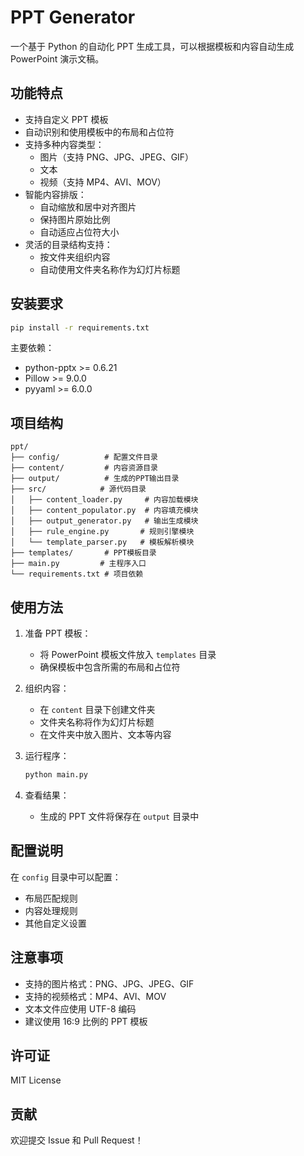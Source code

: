 # PPT Generator

一个基于 Python 的自动化 PPT 生成工具，可以根据模板和内容自动生成 PowerPoint 演示文稿。

## 功能特点

- 支持自定义 PPT 模板
- 自动识别和使用模板中的布局和占位符
- 支持多种内容类型：
  - 图片（支持 PNG、JPG、JPEG、GIF）
  - 文本
  - 视频（支持 MP4、AVI、MOV）
- 智能内容排版：
  - 自动缩放和居中对齐图片
  - 保持图片原始比例
  - 自动适应占位符大小
- 灵活的目录结构支持：
  - 按文件夹组织内容
  - 自动使用文件夹名称作为幻灯片标题

## 安装要求

```bash
pip install -r requirements.txt
```

主要依赖：
- python-pptx >= 0.6.21
- Pillow >= 9.0.0
- pyyaml >= 6.0.0

## 项目结构

```
ppt/
├── config/          # 配置文件目录
├── content/         # 内容资源目录
├── output/          # 生成的PPT输出目录
├── src/            # 源代码目录
│   ├── content_loader.py     # 内容加载模块
│   ├── content_populator.py  # 内容填充模块
│   ├── output_generator.py   # 输出生成模块
│   ├── rule_engine.py       # 规则引擎模块
│   └── template_parser.py   # 模板解析模块
├── templates/       # PPT模板目录
├── main.py         # 主程序入口
└── requirements.txt # 项目依赖
```

## 使用方法

1. 准备 PPT 模板：
   - 将 PowerPoint 模板文件放入 `templates` 目录
   - 确保模板中包含所需的布局和占位符

2. 组织内容：
   - 在 `content` 目录下创建文件夹
   - 文件夹名称将作为幻灯片标题
   - 在文件夹中放入图片、文本等内容

3. 运行程序：
   ```bash
   python main.py
   ```

4. 查看结果：
   - 生成的 PPT 文件将保存在 `output` 目录中

## 配置说明

在 `config` 目录中可以配置：
- 布局匹配规则
- 内容处理规则
- 其他自定义设置

## 注意事项

- 支持的图片格式：PNG、JPG、JPEG、GIF
- 支持的视频格式：MP4、AVI、MOV
- 文本文件应使用 UTF-8 编码
- 建议使用 16:9 比例的 PPT 模板

## 许可证

MIT License

## 贡献

欢迎提交 Issue 和 Pull Request！
